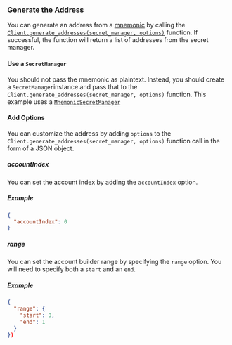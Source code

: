 ### Generate the Address

You can generate an address from a [mnemonic](../../../../how_tos/02_generate_mnemonic.mdx) by calling
the [`Client.generate_addresses(secret_manager, options)`]( ./../libraries/python/api_reference#generate_addresses)
function. If successful, the function will return a list of addresses from the secret manager.

#### Use a `SecretManager`

You should not pass the mnemonic as plaintext. Instead, you should create a `SecretManager`instance and pass that to
the `Client.generate_addresses(secret_manager, options)` function. This example uses
a [`MnemonicSecretManager`](./../libraries/python/api_reference#mnemonicsecretmanager-objects)

#### Add Options

You can customize the address by adding `options` to the `Client.generate_addresses(secret_manager, options)` function
call in the form of a JSON object.

##### accountIndex

You can set the account index by adding the `accountIndex` option.

##### Example

```json
{
  "accountIndex": 0
}
```

##### range

You can set the account builder range by specifying the `range` option. You will need to specify both a `start` and
an `end`.

##### Example

```json
{
  "range": {
    "start": 0,
    "end": 1
  }
})
```